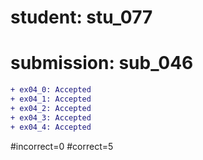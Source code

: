 # student: stu_077
# submission: sub_046

```diff
+ ex04_0: Accepted
+ ex04_1: Accepted
+ ex04_2: Accepted
+ ex04_3: Accepted
+ ex04_4: Accepted
```
#incorrect=0
#correct=5
